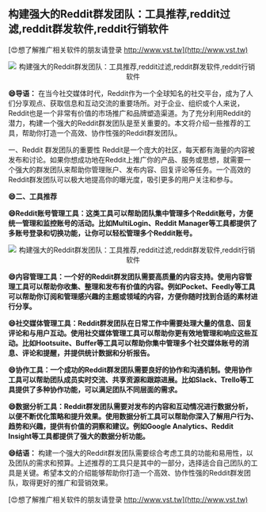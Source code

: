 ## **构建强大的Reddit群发团队：工具推荐,reddit过滤,reddit群发软件,reddit行销软件**

[😍想了解推广相关软件的朋友请登录 http://www.vst.tw](http://www.vst.tw)

 <center><img src="https://vst.tw/MP4/tuiguang/png/6.png" alt="构建强大的Reddit群发团队：工具推荐,reddit过滤,reddit群发软件,reddit行销软件"></center>

**😄导语：**
在当今社交媒体时代，Reddit作为一个全球知名的社交平台，成为了人们分享观点、获取信息和互动交流的重要场所。对于企业、组织或个人来说，Reddit也是一个非常有价值的市场推广和品牌塑造渠道。为了充分利用Reddit的潜力，构建一个强大的Reddit群发团队是至关重要的。本文将介绍一些推荐的工具，帮助你打造一个高效、协作性强的Reddit群发团队。

一、Reddit 群发团队的重要性
Reddit是一个庞大的社区，每天都有海量的内容被发布和讨论。如果你想成功地在Reddit上推广你的产品、服务或思想，就需要一个强大的群发团队来帮助你管理账户、发布内容、回复评论等任务。一个高效的Reddit群发团队可以极大地提高你的曝光度，吸引更多的用户关注和参与。

**😄二、工具推荐**

**😄Reddit账号管理工具：这类工具可以帮助团队集中管理多个Reddit账号，方便统一管理和监控账号的活动。比如MultiLogin、Reddit Manager等工具都提供了多账号登录和切换功能，让你可以轻松管理多个Reddit账号。**

 <center><img src="https://vst.tw/MP4/tuiguang/png/2.png" alt="构建强大的Reddit群发团队：工具推荐,reddit过滤,reddit群发软件,reddit行销软件"></center>

**😄内容管理工具：一个好的Reddit群发团队需要高质量的内容支持。使用内容管理工具可以帮助你收集、整理和发布有价值的内容。例如Pocket、Feedly等工具可以帮助你订阅和管理感兴趣的主题或领域的内容，方便你随时找到合适的素材进行分享。**

**😄社交媒体管理工具：Reddit群发团队在日常工作中需要处理大量的信息、回复评论和与用户互动。使用社交媒体管理工具可以帮助你更有效地管理和响应这些互动。比如Hootsuite、Buffer等工具可以帮助你集中管理多个社交媒体账号的消息、评论和提醒，并提供统计数据和分析报告。**

**😄协作工具：一个成功的Reddit群发团队需要良好的协作和沟通机制。使用协作工具可以帮助团队成员实时交流、共享资源和跟踪进展。比如Slack、Trello等工具提供了多种协作功能，可以满足团队不同层面的需求。**

**😄数据分析工具：Reddit群发团队需要对发布的内容和互动情况进行数据分析，以便不断优化策略和提升效果。使用数据分析工具可以帮助你深入了解用户行为、趋势和兴趣，提供有价值的洞察和建议。例如Google Analytics、Reddit Insight等工具都提供了强大的数据分析功能。**

**😄结语：**
构建一个强大的Reddit群发团队需要综合考虑工具的功能和易用性，以及团队的需求和预算。上述推荐的工具只是其中的一部分，选择适合自己团队的工具是关键。希望本文的介绍能够帮助你打造一个高效、协作性强的Reddit群发团队，取得更好的推广和营销效果。

[😍想了解推广相关软件的朋友请登录 http://www.vst.tw](http://www.vst.tw)



